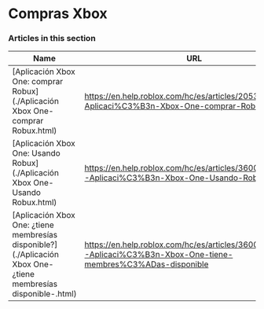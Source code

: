 # Compras Xbox  
### Articles in this section
Name|URL
-|-
[Aplicación Xbox One: comprar Robux](./Aplicación Xbox One- comprar Robux.html) |https://en.help.roblox.com/hc/es/articles/205355400-Aplicaci%C3%B3n-Xbox-One-comprar-Robux
[Aplicación Xbox One: Usando Robux](./Aplicación Xbox One- Usando Robux.html) |https://en.help.roblox.com/hc/es/articles/360023138771-Aplicaci%C3%B3n-Xbox-One-Usando-Robux
[Aplicación Xbox One: ¿tiene membresías disponible?](./Aplicación Xbox One- ¿tiene membresías disponible-.html) |https://en.help.roblox.com/hc/es/articles/360000334663-Aplicaci%C3%B3n-Xbox-One-tiene-membres%C3%ADas-disponible
